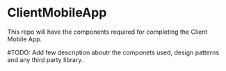 # ClientMobileApp
This repo will have the components required for completing the Client Mobile App.


#TODO: Add few description aboutr the componets used, design patterns and any third party library.
